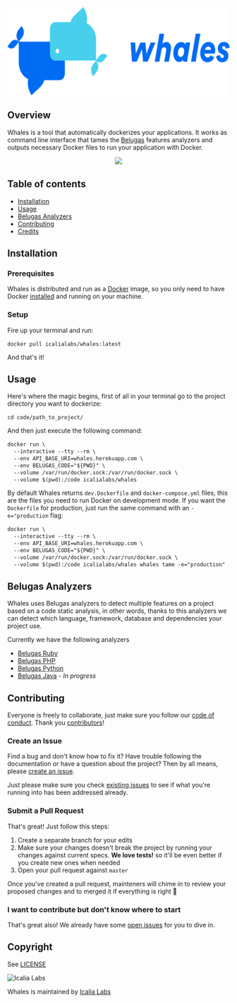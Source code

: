 <p align="center">
  <img src="logo.png" height="200px" alt="whales"/>
</p>

## Overview

Whales is a tool that automatically dockerizes your applications. It works as command line interface that tames the [Belugas](#belugas-analyzers) features analyzers and outputs necessary Docker files to run your application with Docker.

<p align="center">
  <img src="https://cloud.githubusercontent.com/assets/4439027/24087088/c39c1aec-0cdf-11e7-9432-0f2b415d42ec.gif">
</p>

## Table of contents

- [Installation](#installation)
- [Usage](#usage)
- [Belugas Analyzers](#belugas-analyzers)
- [Contributing](#contributing)
- [Credits](#credits)

## Installation

### Prerequisites

Whales is distributed and run as a [Docker](https://hub.docker.com/r/icalialabs/whales/) image, so you only need to have Docker [installed](https://docs.docker.com/engine/installation/) and running on your machine.

### Setup

Fire up your terminal and run: 

```console
docker pull icalialabs/whales:latest
```

And that's it! 

## Usage

Here's where the magic begins, first of all in your terminal go to the project directory you want to dockerize:

```console
cd code/path_to_project/
```

And then just execute the following command:

```console
docker run \
  --interactive --tty --rm \
  --env API_BASE_URI=whales.herokuapp.com \
  --env BELUGAS_CODE="${PWD}" \
  --volume /var/run/docker.sock:/var/run/docker.sock \
  --volume $(pwd):/code icalialabs/whales
```

By default Whales returns `dev.Dockerfile` and `docker-compose.yml` files, this are the files you need to run Docker on development mode. If you want the `Dockerfile` for production, just run the same command with an `-e="production` flag:

```console
docker run \
  --interactive --tty --rm \
  --env API_BASE_URI=whales.herokuapp.com \
  --env BELUGAS_CODE="${PWD}" \
  --volume /var/run/docker.sock:/var/run/docker.sock \
  --volume $(pwd):/code icalialabs/whales whales tame -e="production"
``` 

## Belugas Analyzers

Whales uses Belugas analyzers to detect multiple features on a project based on a code static analysis, in other words, thanks to this analyzers we can detect which language, framework, database and dependencies your project use.

Currently we have the following analyzers

- [Belugas Ruby](https://github.com/IcaliaLabs/belugas-ruby)
- [Belugas PHP](https://github.com/IcaliaLabs/belugas)
- [Belugas Python](https://github.com/IcaliaLabs/belugas-python)
- [Belugas Java](https://github.com/IcaliaLabs/belugas-java) - _In progress_

## Contributing

Everyone is freely to collaborate, just make sure you follow our [code of conduct](https://github.com/IcaliaLabs/whales-cli/blob/master/CODE_OF_CONDUCT.md). Thank you [contributors](https://github.com/IcaliaLabs/whales-cli/graphs/contributors)!

### Create an Issue

Find a bug and don't know how to fix it? Have trouble following the documentation or have a question about the project? Then by all means, please [create an issue](https://github.com/IcaliaLabs/whales-cli/issues/new).

Just please make sure you check [existing issues](https://github.com/IcaliaLabs/whales-cli/issues) to see if what you're running into has been addressed already.

### Submit a Pull Request

That's great! Just follow this steps:

1. Create a separate branch for your edits
2. Make sure your changes doesn't break the project by running your changes against current specs. **We love tests!** so it'll be even better if you create new ones when needed
3. Open your pull request against `master`

Once you've created a pull request, mainteners will chime in to review your proposed changes and to merged it if everything is right :tada:

### I want to contribute but don't know where to start

That's great also! We already have some [open issues](https://github.com/IcaliaLabs/whales-cli/issues) for you to dive in.

## Copyright

See [LICENSE](https://github.com/IcaliaLabs/whales-cli/blob/master/LICENSE.txt)

![Icalia Labs](https://raw.githubusercontent.com/IcaliaLabs/kaishi/master/logo.png)

Whales is maintained by [Icalia Labs](http://www.icalialabs.com/team)
